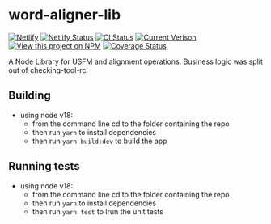 
# word-aligner-lib

[![Netlify](https://www.netlify.com/img/global/badges/netlify-color-accent.svg)](https://www.netlify.com)
[![Netlify Status](https://api.netlify.com/api/v1/badges/57413041-9de1-4d67-969e-3d5a2cd4225c/deploy-status)](https://app.netlify.com/sites/translation-helps-rcl/deploys)
[![CI Status](https://github.com/unfoldingWord/translation-helps-rcl/workflows/CI/badge.svg)](https://github.com/unfoldingWord/translation-helps-rcl/actions)
[![Current Verison](https://img.shields.io/github/tag/unfoldingWord/translation-helps-rcl.svg)](https://github.com/unfoldingWord/translation-helps-rcl/tags)
[![View this project on NPM](https://img.shields.io/npm/v/translation-helps-rcl)](https://www.npmjs.com/package/translation-helps-rcl)
[![Coverage Status](https://coveralls.io/repos/github/unfoldingWord/translation-helps-rcl/badge.svg?branch=main)](https://coveralls.io/github/unfoldingWord/translation-helps-rcl?branch=main)

A Node Library for USFM and alignment operations.  Business logic was split out of checking-tool-rcl

## Building

- using node v18:
  - from the command line cd to the folder containing the repo
  - then run `yarn` to install dependencies
  - then run `yarn build:dev` to build the app

## Running tests

- using node v18:
  - from the command line cd to the folder containing the repo
  - then run `yarn` to install dependencies
  - then run `yarn test` to lrun the unit tests


